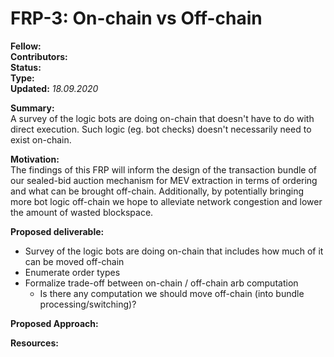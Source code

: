 # FRP-3: On-chain vs Off-chain

**Fellow:** 
</br> **Contributors:** 
</br> **Status:** 
</br> **Type:** 
</br> **Updated:** *18.09.2020*

**Summary:** 
</br> A survey of the logic bots are doing on-chain that doesn't have to do with direct execution. Such logic (eg. bot checks) doesn't necessarily need to exist on-chain.

**Motivation:**
</br> The findings of this FRP will inform the design of the transaction bundle of our sealed-bid auction mechanism for MEV extraction in terms of ordering and what can be brought off-chain. 
Additionally, by potentially bringing more bot logic off-chain we hope to alleviate network congestion and lower the amount of wasted blockspace.

**Proposed deliverable:**
</br> 
* Survey of the logic bots are doing on-chain that includes how much of it can be moved off-chain
* Enumerate order types
* Formalize trade-off between on-chain / off-chain arb computation
  * Is there any computation we should move off-chain (into bundle processing/switching)?	

**Proposed Approach:**
</br> 

**Resources:**

